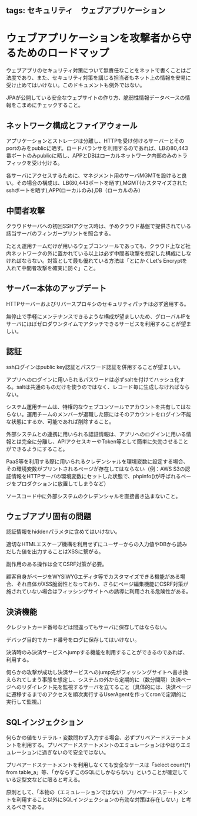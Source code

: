 tags: セキュリティ　ウェブアプリケーション
---
# ウェブアプリケーションを攻撃者から守るためのロードマップ

ウェブアプリのセキュリティ対策について無責任なことをネットで書くことはご法度であり、また、セキュリティ対策を講じる担当者もネット上の情報を安易に受け止めてはいけない。このドキュメントも例外ではない。

JPAが公開している安全なウェブサイトの作り方、脆弱性情報データベースの情報をこまめにチェックすること。

## ネットワーク構成とファイアウォール

アプリケーションとストレージは分離し、HTTPを受け付けるサーバーとそのportのみをpublicに晒す。ロードバランサを利用するのであれば、LBの80,443番ポートのみpublicに晒し、APPとDBはローカルネットワーク内部のみのトラフィックを受け付ける。

各サーバにアクセスするために、マネジメント用のサーバMGMTを設けると良い。その場合の構成は、LB(80,443ポートを晒す),MGMT(カスタマイズされたsshポートを晒す),APP(ローカルのみ),DB（ローカルのみ）

## 中間者攻撃

クラウドサーバへの初回SSHアクセス時は、予めクラウド基盤で提供されている該当サーバのフィンガープリントを照合する。

たとえ運用チームだけが用いるウェブコンソールであっても、クラウド上など社内ネットワークの外に置かれている以上は必ず中間者攻撃を想定した構成にしなければならない。対策として最も優れている方法は「とにかくLet's Encryptを入れて中間者攻撃を確実に防ぐ」こと。

## サーバー本体のアップデート

HTTPサーバーおよびリバースプロキシのセキュリティパッチは必ず適用する。

無停止で手軽にメンテナンスできるような構成が望ましいため、グローバルIPをサーバにほぼゼロダウンタイムでアタッチできるサービスを利用することが望ましい。

## 認証

sshログインはpublic key認証とパスワード認証を併用することが望ましい。

アプリへのログインに用いられるパスワードは必ずsaltを付けてハッシュ化する。saltは共通のものだけを使うのではなく、レコード毎に生成しなければならない。

システム運用チームは、特権的なウェブコンソールでアカウントを共有してはならない。運用チームのメンバーが退職した際にはそのアカウントをログイン不能な状態にするか、可能であれば削除すること。

外部システムとの連携に用いられる認証情報は、アプリへのログインに用いる情報とは完全に分離し、APIアクセスキーやToken等として簡単に失効させることができるようにすること。

PaaS等を利用する際に用いられるクレデンシャルを環境変数に設定する場合、その環境変数がプリントされるページが存在してはならない（例：AWS S3の認証情報をHTTPサーバの環境変数にセットした状態で、phpinfo()が呼ばれるページをプロダクションに放置してしまうなど）

ソースコード中に外部システムのクレデンシャルを直接書き込まないこと。

## ウェブアプリ固有の問題

認証情報をhiddenパラメタに含めてはいけない。

適切なHTMLエスケープ機構を利用せずにユーザーからの入力値やDBから読みだした値を出力することはXSSに繋がる。

副作用のある操作は全てCSRF対策が必要。

顧客自身がページをWYSIWYGエディタ等でカスタマイズできる機能がある場合、それ自体がXSS脆弱性となっており、さらにページ編集機能にCSRF対策が施されていない場合はフィッシングサイトへの誘導に利用される危険性がある。

## 決済機能

クレジットカード番号などは間違ってもサーバに保存してはならない。

デバッグ目的でカード番号をログに保存してはいけない。

決済時のみ決済サービスへjumpする機能を利用することができるのであれば、利用する。

何らかの攻撃が成功し決済サービスへのjump先がフィッシングサイトへ書き換えられてしまう事態を想定し、システムの外から定期的に（数分間隔）決済ページへのリダイレクト先を監視するサーバを立てること（具体的には、決済ページに遷移するまでのアクセスを順次実行するUserAgentを作ってcronで定期的に実行して監視。）

## SQLインジェクション

何らかの値をリテラル・変数問わず入力する場合、必ずプリペアードステートメントを利用する。プリペアードステートメントのエミュレーションはやはりエミュレーションに過ぎないので安全ではない。

プリペアードステートメントを利用しなくても安全なケースは「select count(*) from table_a」等、「かならずこのSQLにしかならない」ということが確定している定型文などに限ると考える。


原則として、「本物の（エミュレーションではない）プリペアードステートメントを利用すること以外にSQLインジェクションの有効な対策は存在しない」と考えるべきである。

